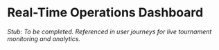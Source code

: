 # Real-Time Operations Dashboard

_Stub: To be completed. Referenced in user journeys for live tournament monitoring and analytics._
